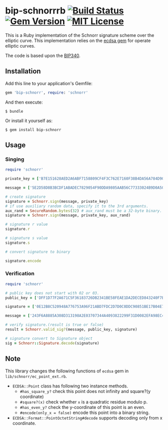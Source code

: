 # bip-schnorrrb [![Build Status](https://travis-ci.org/chaintope/bip-schnorrrb.svg?branch=master)](https://travis-ci.org/chaintope/bip-schnorrrb) [![Gem Version](https://badge.fury.io/rb/bip-schnorr.svg)](https://badge.fury.io/rb/bip-schnorr) [![MIT License](http://img.shields.io/badge/license-MIT-blue.svg?style=flat)](LICENSE) 

This is a Ruby implementation of the Schnorr signature scheme over the elliptic curve. 
This implementation relies on the [ecdsa gem](https://github.com/DavidEGrayson/ruby_ecdsa) for operate elliptic curves.

The code is based upon the [BIP340](https://github.com/bitcoin/bips/blob/master/bip-0340.mediawiki).

## Installation

Add this line to your application's Gemfile:

```ruby
gem 'bip-schnorr', require: 'schnorr'
```

And then execute:

    $ bundle

Or install it yourself as:

    $ gem install bip-schnorr

## Usage

### Singing

```ruby
require 'schnorr'

private_key = ['B7E151628AED2A6ABF7158809CF4F3C762E7160F38B4DA56A784D9045190CFEF'].pack("H*")

message = ['5E2D58D8B3BCDF1ABADEC7829054F90DDA9805AAB56C77333024B9D0A508B75C'].pack('H*')

# create signature
signature = Schnorr.sign(message, private_key)
# if use auxiliary random data, specify it to the 3rd arguments.
aux_rand = SecureRandom.bytes(32) # aux_rand must be a 32-byte binary.
signature = Schnorr.sign(message, private_key, aux_rand)

# signature r value
signature.r 

# signature s value
signature.s 

# convert signature to binary

signature.encode

```

### Verification

```ruby
require 'schnorr'

# public key does not start with 02 or 03.
public_key = ['DFF1D77F2A671C5F36183726DB2341BE58FEAE1DA2DECED843240F7B502BA659'].pack('H*')

signature = ['0E12B8C520948A776753A96F21ABD7FDC2D7D0C0DDC90851BE17B04E75EF86A47EF0DA46C4DC4D0D1BCB8668C2CE16C54C7C23A6716EDE303AF86774917CF928'].pack('H*')

message = ['243F6A8885A308D313198A2E03707344A4093822299F31D0082EFA98EC4E6C89'].pack('H*')

# verify signature.(result is true or false)
result = Schnorr.valid_sig?(message, public_key, signature) 

# signature convert to Signature object
sig = Schnorr::Signature.decode(signature) 
```

## Note

This library changes the following functions of `ecdsa` gem in `lib/schnorr/ec_point_ext.rb`.

* `ECDSA::Point` class has following two instance methods.
    * `#has_square_y?` check this point does not infinity and square?(y coordinate)
    * `#square?(x)` check whether `x` is a quadratic residue modulo p.
    * `#has_even_y?` check the y-coordinate of this point is an even.
    * `#encode(only_x = false)` encode this point into a binary string.
* `ECDSA::Format::PointOctetString#decode` supports decoding only from x coordinate.